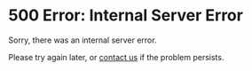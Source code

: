 # 500 Error: Internal Server Error

Sorry, there was an internal server error.

Please try again later, or [contact us](contact.html) if the problem persists.
